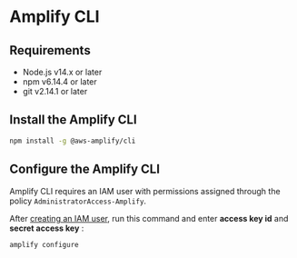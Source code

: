 # Amplify CLI

## Requirements

- Node.js v14.x or later
- npm v6.14.4 or later
- git v2.14.1 or later


## Install the Amplify CLI

```sh
npm install -g @aws-amplify/cli
```


## Configure the Amplify CLI

Amplify CLI requires an IAM user with permissions assigned through the policy `AdministratorAccess-Amplify`.

After [creating an IAM user](https://docs.amplify.aws/react/start/getting-started/installation/#configure-the-amplify-cli), run this command and enter **access key id** and **secret access key** :
```sh
amplify configure
```
